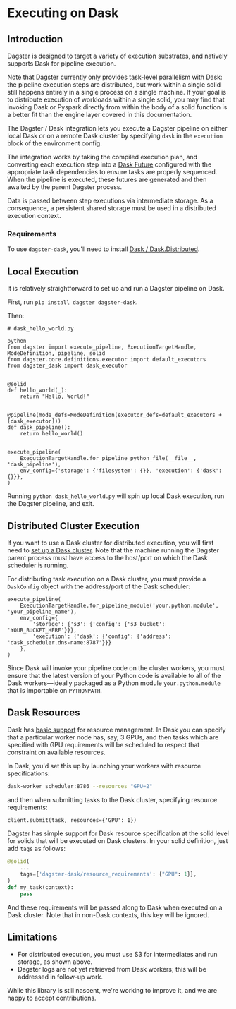 # Executing on Dask

## Introduction

Dagster is designed to target a variety of execution substrates, and natively
supports Dask for pipeline execution.

Note that Dagster currently only provides task-level parallelism with Dask: the pipeline execution
steps are distributed, but work within a single solid still happens entirely in a single process on
a single machine. If your goal is to distribute execution of workloads within a single solid, you
may find that invoking Dask or Pyspark directly from within the body of a solid function is a better
fit than the engine layer covered in this documentation.

The Dagster / Dask integration lets you execute a Dagster pipeline on either local Dask or on a
remote Dask cluster by specifying `dask` in the `execution` block of the environment config.

The integration works by taking the compiled execution plan, and converting each execution step
into a [Dask Future](https://docs.dask.org/en/latest/futures.html) configured with the appropriate
task dependencies to ensure tasks are properly sequenced. When the pipeline is executed, these
futures are generated and then awaited by the parent Dagster process.

Data is passed between step executions via intermediate storage. As a consequence, a persistent
shared storage must be used in a distributed execution context.

### Requirements

To use `dagster-dask`, you'll need to install
[Dask / Dask.Distributed](https://distributed.readthedocs.io/en/latest/install.html).

## Local Execution

It is relatively straightforward to set up and run a Dagster pipeline on Dask.

First, run `pip install dagster dagster-dask`.

Then:

```
# dask_hello_world.py

python
from dagster import execute_pipeline, ExecutionTargetHandle, ModeDefinition, pipeline, solid
from dagster.core.definitions.executor import default_executors
from dagster_dask import dask_executor


@solid
def hello_world(_):
    return "Hello, World!"


@pipeline(mode_defs=ModeDefinition(executor_defs=default_executors + [dask_executor]))
def dask_pipeline():
    return hello_world()


execute_pipeline(
    ExecutionTargetHandle.for_pipeline_python_file(__file__, 'dask_pipeline'),
    env_config={'storage': {'filesystem': {}}, 'execution': {'dask': {}}},
)
```

Running `python dask_hello_world.py` will spin up local Dask execution, run the Dagster pipeline,
and exit.

## Distributed Cluster Execution

If you want to use a Dask cluster for distributed execution, you will first need to
[set up a Dask cluster](https://distributed.readthedocs.io/en/latest/quickstart.html#setup-dask-distributed-the-hard-way).
Note that the machine running the Dagster parent process must have access to the host/port on which
the Dask scheduler is running.

For distributing task execution on a Dask cluster, you must provide a `DaskConfig` object with
the address/port of the Dask scheduler:

```
execute_pipeline(
    ExecutionTargetHandle.for_pipeline_module('your.python.module', 'your_pipeline_name'),
    env_config={
        'storage': {'s3': {'config': {'s3_bucket': 'YOUR_BUCKET_HERE'}}},
        'execution': {'dask': {'config': {'address': 'dask_scheduler.dns-name:8787'}}}
    },
)
```

Since Dask will invoke your pipeline code on the cluster workers, you must ensure that the latest
version of your Python code is available to all of the Dask workers—ideally packaged as a Python
module `your.python.module` that is importable on `PYTHONPATH`.

## Dask Resources

Dask has [basic support](https://distributed.dask.org/en/latest/resources.html) for resource
management. In Dask you can specify that a particular worker node has, say, 3 GPUs, and then tasks
which are specified with GPU requirements will be scheduled to respect that constraint on available
resources.

In Dask, you'd set this up by launching your workers with resource specifications:

```bash
dask-worker scheduler:8786 --resources "GPU=2"
```

and then when submitting tasks to the Dask cluster, specifying resource requirements:

```
client.submit(task, resources={'GPU': 1})
```

Dagster has simple support for Dask resource specification at the solid level for solids that will
be executed on Dask clusters. In your solid definition, just add `tags` as follows:

```python
@solid(
    ...
    tags={'dagster-dask/resource_requirements': {"GPU": 1}},
)
def my_task(context):
    pass
```

And these requirements will be passed along to Dask when executed on a Dask cluster. Note that in
non-Dask contexts, this key will be ignored.

## Limitations

- For distributed execution, you must use S3 for intermediates and run storage, as shown above.
- Dagster logs are not yet retrieved from Dask workers; this will be addressed in follow-up work.

While this library is still nascent, we're working to improve it, and we are happy to accept
contributions.
